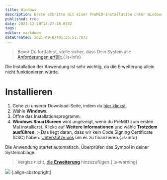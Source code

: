 ```yaml
---
title: Windows
description: Erste Schritte mit einer PreMiD-Installation unter Windows
published: true
date: 2021-12-20T14:27:18.034Z
tags:
editor: markdown
dateCreated: 2021-09-07T01:25:51.707Z
---
```


> Bevor Du fortfährst, stelle sicher, dass Dein System alle [Anforderungen erfüllt](/install/requirements).{.is-info}

Die Installation der Anwendung ist sehr wichtig, da die Erweiterung allein nicht funktionieren würde.

# Installieren
1. Gehe zu unserer Download-Seite, indem du [hier klickst](https://premid.app/downloads).
2. Wähle **Windows**.
3. Öffne das Installationsprogramm.
4. **Windows SmartScreen** wird angezeigt, wenn du PreMiD zum ersten Mal installierst. Klicke auf **Weitere Informationen** und wähle **Trotzdem ausführen**. > Das liegt daran, dass wir kein Code Signing Certificate (CSC) haben. [Unterstütze uns](https://www.patreon.com/Timeraa) um es zu finanzieren.{.is-info}

Die Anwendung startet automatisch. Überprüfen das Symbol in deiner Systemablage.

> Vergiss nicht, [die **Erweiterung**](/install) hinzuzufügen.{.is-warning}

![](https://a.icons8.com/djxbtnYm/GBjHDS/svg.svg) {.align-abstopright}
